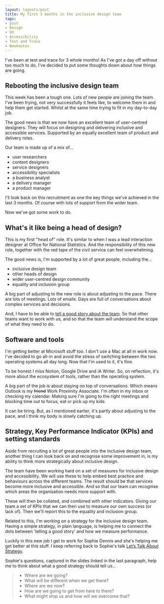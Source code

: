 ```yaml
---
layout: layouts/post
title: My first 3 months in the inclusive design team
tags:
- post
- Design
- UX
- Accessibility
- Test and Trace
- Weeknotes
---
```


I've been at test and trace for 3 whole months! As I've got a day off without too much to do, I've decided to put some thoughts down about how things are going.

## Rebooting the inclusive design team

This week has been a tough one. Lots of new people are joining the team. I've been trying, not very successfully it feels like, to welcome them in and help them get started. Whilst at the same time trying to fit in my day-to-day job.

The good news is that we now have an excellent team of user-centred designers. They will focus on designing and delivering inclusive and accessible services. Supported by an equally excellent team of product and delivery roles.

Our team is made up of a mix of...

- user researchers
- content designers
- service designers
- accessibility specialists
- a business analyst
- a delivery manager
- a product manager

I'll look back on this recruitment as one the key things we've achieved in the last 3 months. Of course with lots of support from the wider team.

Now we've got some work to do.

## What's it like being a head of design?

This is my first "head of" role. It's similar to when I was a lead interaction designer at Office for National Statistics. And the responsibility of this new role, together with the red tape of the civil service can feel overwhelming.

The good news is, I'm supported by a lot of great people, including the...

- inclusive design team
- other heads of design
- wider user-centred design community
- equality and inclusion group

A big part of adjusting to the new role is about adjusting to the pace. There are lots of meetings. Lots of emails. Days are full of conversations about complex services and decisions.

And, I have to be able to [tell a good story about the team](/blog/how-to-lead-user-centred-design/). So that other teams want to work with us, and so that the team will understand the scope of what they need to do.

## Software and tools

I'm getting better at Microsoft stuff too. I don't use a Mac at all in work now. I've decided to go all-in and avoid the stress of switching between the two operating systems all day long. Now that I'm used to it, it's fine.

To be honest I miss Notion, Google Drive and iA Writer. So, on reflection, it's more about the ecosystem of tools, rather than the operating system.

A big part of the job is about staying on top of conversations. Which means Outlook is my ~~friend~~ Work Proximity Associate. I'm often in my inbox or checking my calendar. Making sure I'm going to the right meetings and blocking time out to focus, eat or pick up my kids.

It can be tiring. But, as I mentioned earlier, it's partly about adjusting to the pace, and I think my body is slowly catching up.

## Strategy, Key Performance Indicator (KPIs) and setting standards

Aside from recruiting a lot of great people into the inclusive design team, another thing I can look back on and recognise some improvement in, is my ability to think more strategically about inclusive design.

The team have been working hard on a set of measures for inclusive design and accessibility. We will use these to help embed best practice and behaviours across the different teams. The result should be that services become more inclusive and accessible. And so that our team can recognise which areas the organisation needs more support with.

These will then be collated, and combined with other indicators. Giving our team a set of KPIs that we can then use to measure our own success (or lack of). Then we'll report this to the equality and inclusion group.

Related to this, I'm working on a strategy for the inclusive design team. Having a simple strategy, in plain language, is helping me to connect the dots between 'telling a good story' and how we measure performance.

Luckily in this new job I get to work for Sophie Dennis and she's helping me get better at this stuff. I keep referring back to Sophie's talk [Let’s Talk About Strategy](http://2017.uxbristol.org.uk/2017/07/14/lets-talk-about-strategy-what-it-is-why-it-matters-and-how-to-do-it-well/). 

Sophie's questions, captured in the slides linked in the last paragraph, help me to think about what a good strategy should tell us...

> - Where are we going?
> - What will be different when we get there?
> - Where are we now?
> - How are we going to get from here to there?
> - What might stop us and how will we overcome that?